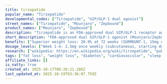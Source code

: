 ```yaml
---
title: tirzepatide
popular_name: "Tirzepatide"
developmental_codes: ["Tirzepatide", "GIP/GLP-1 dual agonist"]
street_names: ["Tirzepatide", "Mounjaro", "Zepbound"]
product_names: ["Mounjaro", "Zepbound"]
description: "Tirzepatide is an FDA-approved dual GIP/GLP-1 receptor agonist manufactured by Eli Lilly as Mounjaro (type 2 diabetes, 2.5-15mg weekly) and Zepbound (obesity and obstructive sleep apnea, 2.5-15mg weekly). Unique imbalanced agonist with greater GIP receptor engagement than GLP-1, plus biased GLP-1 agonism favoring cAMP generation over β-arrestin recruitment, enhancing insulin secretion. SURMOUNT trials demonstrated exceptional weight loss: 20.9% at 72 weeks (15mg dose), with 50-57% of participants achieving ≥20% weight loss. SURMOUNT-4 showed 25.3% mean weight reduction long-term. Unprecedented diabetes efficacy in SURPASS trials with HbA1c reductions of 1.9-2.6% and weight loss of 6.6-13.9kg, superior to semaglutide 1mg. December 2024 FDA approval as first medication for moderate-to-severe obstructive sleep apnea in adults with obesity, reducing breathing disruptions by 25-29 per hour (5x more effective than placebo). Cardiovascular meta-analysis showed HR 0.80 for MACE-4, with SURPASS-4 showing HR 0.50 at 15mg dose. Common side effects are gastrointestinal (nausea, vomiting, diarrhea 16.24% vs 8.63% placebo), typically mild-to-moderate, transient, occurring during dose escalation. 2024 systematic review found no association with pancreatitis. Gradual titration every 4 weeks (2.5mg steps) minimizes adverse events. Available in 6 strengths: 2.5mg, 5mg, 7.5mg, 10mg, 12.5mg, 15mg."
short_description: "FDA-approved dual GIP/GLP-1 agonist (Mounjaro/Zepbound) with superior 21% weight loss, first OSA medication, excellent diabetes control. GI side effects common."
benefits: ["Superior weight loss: 20.9% at 72 weeks (SURMOUNT-1, 15mg dose)", "50-57% of participants achieve ≥20% weight loss", "Long-term efficacy: 25.3% mean weight reduction (SURMOUNT-4)", "Unprecedented HbA1c reduction: 1.9-2.6% in SURPASS trials", "Superior to semaglutide 1mg for diabetes and weight loss", "First FDA-approved medication for moderate-to-severe OSA (Dec 2024)", "OSA: 25-29 fewer breathing disruptions/hour (5x better than placebo)", "50% of patients no longer have OSA symptoms after 1 year", "Cardiovascular protection: HR 0.50 for MACE at 15mg (SURPASS-4)", "Systolic blood pressure reduction: 2.8-12.6 mmHg"]
dosage_levels: ["Week 1-4: 2.5mg once weekly (subcutaneous, starting dose)", "Week 5-8: 5.0mg once weekly", "Week 9-12: 7.5mg once weekly (optional step)", "Week 13-16: 10mg once weekly", "Week 17-20: 12.5mg once weekly (optional step)", "Week 21+: 15mg once weekly (maximum dose)", "Escalate by 2.5mg every 4 weeks minimum", "Maintenance: 5mg, 10mg, or 15mg based on response/tolerability", "Available strengths: 2.5, 5, 7.5, 10, 12.5, 15mg per 0.5mL", "Do not increase faster than 2.5mg per 4 weeks"]
research: ["wikipedia: https://en.wikipedia.org/wiki/tirzepatide", "pubmed: https://pubmed.ncbi.nlm.nih.gov/?term=tirzepatide", "clinical trials: https://clinicaltrials.gov/search?term=tirzepatide", "SURMOUNT-1 trial - NEJM: https://www.nejm.org/doi/full/10.1056/NEJMoa2206038", "tirzepatide vs semaglutide - NEJM: https://www.nejm.org/doi/full/10.1056/NEJMoa2416394", "SURMOUNT-3 trial: https://www.nature.com/articles/s41591-023-02597-w", "heart failure meta-analysis: https://pubmed.ncbi.nlm.nih.gov/41100405/", "cost-effectiveness analysis: https://pubmed.ncbi.nlm.nih.gov/41098876/", "StatPearls review: https://www.ncbi.nlm.nih.gov/books/NBK585056/", "cardiovascular meta-analysis: https://www.nature.com/articles/s41591-022-01707-4"]
tags: ["fat loss", "weight loss", "diabetes", "cardiovascular", "sleep apnea", "subcutaneous"]
affiliate_links: []
is_natty: true
created_at: 2025-10-17T08:26:21.286Z
last_updated_at: 2025-10-19T03:36:07.759Z
---
```

